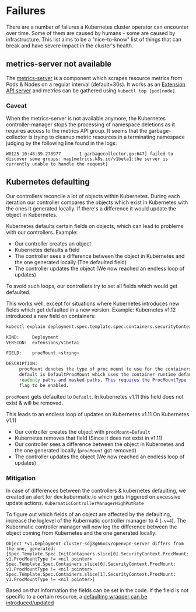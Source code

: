 # Failures

There are a number of failures a Kubernetes cluster operator can encounter over time.
Some of them are caused by humans - some are caused by infrastructure.
This list aims to be a "nice-to-know" list of things that can break and have severe impact in the cluster's health.

## metrics-server not available

The [metrics-server](https://github.com/kubernetes-incubator/metrics-server) is a component which scrapes resource metrics from Pods & Nodes on a regular interval (default=30s).
It works as an [Extension API server](https://kubernetes.io/docs/tasks/access-kubernetes-api/setup-extension-api-server/) and metrics can be gathered using `kubectl top [pod|node]`.

### Caveat

When the metrics-server is not available anymore, the Kubernetes controller-manager stops the processing of namespace deletions as it requires access to the metrics API group.
It seems that the garbage-collector is trying to cleanup metric resources in a terminating namespace judging by the following line found in the logs:
```
W0125 10:48:39.278977       1 garbagecollector.go:647] failed to discover some groups: map[metrics.k8s.io/v1beta1:the server is currently unable to handle the request]
```

## Kubernetes defaulting

Our controllers reconcile a lot of objects within Kubernetes.
During each iteration our controller compares the objects which exist in Kubernetes with the ones it generated locally.
If there's a difference it would update the object in Kubernetes.

Kubernetes defaults certain fields on objects, which can lead to problems with our controllers.
Example:
- Our controller creates an object
- Kubernetes defaults a field
- The controller sees a difference between the object in Kubernetes and the one generated locally (The defaulted field)
- The controller updates the object (We now reached an endless loop of updates)

To avoid such loops, our controllers try to set all fields which would get defaulted.

This works well, except for situations where Kubernetes introduces new fields which get defaulted in a new version.
Example:
Kubernetes v1.12 introduced a new field on containers:
```bash
kubectl explain deployment.spec.template.spec.containers.securityContext.procMount

KIND:     Deployment
VERSION:  extensions/v1beta1

FIELD:    procMount <string>

DESCRIPTION:
     procMount denotes the type of proc mount to use for the containers. The
     default is DefaultProcMount which uses the container runtime defaults for
     readonly paths and masked paths. This requires the ProcMountType feature
     flag to be enabled.
```

`procMount` gets defaulted to `Default`.
In kubernetes v1.11 this field does not exist & will be removed.

This leads to an endless loop of updates on Kubernetes v1.11
On Kubernetes v1.11
- Our controller creates the object with `procMount=Default`
- Kubernetes removes that field (Since it does not exist in v1.11)
- Our controller sees a difference between the object in Kubernetes and the one generated locally (`procMount` got removed)
- The controller updates the object (We now reached an endless loop of updates)

### Mitigation

In case of differences between the controllers & kubernetes defaulting, 
we created an alert for dev.kubermatic.io which gets triggered on excessive update actions. `KubermaticControllerManagerHighPutRate`

To figure out which fields of an object are affected by the defaulting, increase the loglevel of the Kubermatic controller manager to 4 (`-v=4`).
The Kubermatic controller manager will now log the difference between the object coming from Kubernetes and the one generated locally:
```
Object *v1.Deployment cluster-sdj8g66xcv/openvpn-server differs from the one, generated: [Spec.Template.Spec.InitContainers.slice[0].SecurityContext.ProcMount: v1.ProcMountType != <nil pointer> Spec.Template.Spec.Containers.slice[0].SecurityContext.ProcMount: v1.ProcMountType != <nil pointer> Spec.Template.Spec.Containers.slice[1].SecurityContext.ProcMount: v1.ProcMountType != <nil pointer>]
```

Based on that information the fields can be set in the code.
If the field is not specific to a certain resource, a [defaulting wrapper can be introduced/updated](https://github.com/kubermatic/kubermatic/blob/master/api/pkg/resources/reconciling/wrapper.go#L44) 
